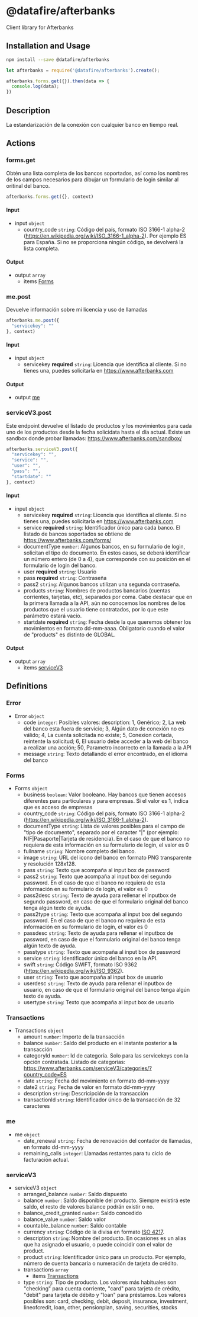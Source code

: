# @datafire/afterbanks

Client library for Afterbanks

## Installation and Usage
```bash
npm install --save @datafire/afterbanks
```
```js
let afterbanks = require('@datafire/afterbanks').create();

afterbanks.forms.get({}).then(data => {
  console.log(data);
})
```

## Description

La estandarización de la conexión con cualquier banco en tiempo real.

## Actions

### forms.get
Obtén una lista completa de los bancos soportados, así como los nombres de los campos necesarios para dibujar un formulario de login similar al oritinal del banco.



```js
afterbanks.forms.get({}, context)
```

#### Input
* input `object`
  * country_code `string`: Código del país, formato ISO 3166-1 alpha-2 (https://en.wikipedia.org/wiki/ISO_3166-1_alpha-2). Por ejemplo ES para España. Si no se proporciona ningún código, se devolverá la lista completa.

#### Output
* output `array`
  * items [Forms](#forms)

### me.post
Devuelve información sobre mi licencia y uso de llamadas


```js
afterbanks.me.post({
  "servicekey": ""
}, context)
```

#### Input
* input `object`
  * servicekey **required** `string`: Licencia que identifica al cliente. Si no tienes una, puedes solicitarla en https://www.afterbanks.com

#### Output
* output [me](#me)

### serviceV3.post
Este endpoint devuelve el listado de productos y los movimientos para cada uno de los productos desde la fecha solicidata hasta el día actual. Existe un sandbox donde probar llamadas: https://www.afterbanks.com/sandbox/



```js
afterbanks.serviceV3.post({
  "servicekey": "",
  "service": "",
  "user": "",
  "pass": "",
  "startdate": ""
}, context)
```

#### Input
* input `object`
  * servicekey **required** `string`: Licencia que identifica al cliente. Si no tienes una, puedes solicitarla en https://www.afterbanks.com
  * service **required** `string`: Identificador único para cada banco. El listado de bancos soportados se obtiene de https://www.afterbanks.com/forms/
  * documentType `number`: Algunos bancos, en su formulario de login, solicitan el tipo de documento. En estos casos, se deberá identificar un número entero (de 0 a 4), que corresponde con su posición en el formulario de login del banco.
  * user **required** `string`: Usuario
  * pass **required** `string`: Contraseña
  * pass2 `string`: Algunos bancos utilizan una segunda contraseña.
  * products `string`: Nombres de productos bancarios (cuentas corrientes, tarjetas, etc), separados por coma. Cabe destacar que en la primera llamada a la API, aún no conocemos los nombres de los productos que el usuario tiene contratados, por lo que este parámetro estará vacío.
  * startdate **required** `string`: Fecha desde la que queremos obtener los movimientos en formato dd-mm-aaaa. Obligatorio cuando el valor de "products" es distinto de GLOBAL.

#### Output
* output `array`
  * items [serviceV3](#servicev3)



## Definitions

### Error
* Error `object`
  * code `integer`: Posibles valores: description:  1, Genérico; 2, La web del banco esta fuera de servicio; 3, Algún dato de conexión no es válido; 4, La cuenta solicitada no existe; 5, Conexion cortada, reintente la solicitud; 6, El usuario debe acceder a la web del banco a realizar una acción; 50, Parametro incorrecto en la llamada a la API
  * message `string`: Texto detallando el error encontrado, en el idioma del banco

### Forms
* Forms `object`
  * business `boolean`: Valor booleano. Hay bancos que tienen accesos diferentes para particulares y para empresas. Si el valor es 1, indica que es acceso de empresas
  * country_code `string`: Código del país, formato ISO 3166-1 alpha-2 (https://en.wikipedia.org/wiki/ISO_3166-1_alpha-2).
  * documentType `string`: Lista de valores posibles para el campo de "tipo de documento", separado por el caracter "|" (por ejemplo: NIF|Pasaporte|Tarjeta de residencia). En el caso de que el banco no requiera de esta información en su formulario de login, el valor es 0
  * fullname `string`: Nombre completo del banco.
  * image `string`: URL del icono del banco en formato PNG transparente y resolución 128x128.
  * pass `string`: Texto que acompaña al input box de password
  * pass2 `string`: Texto que acompaña al input box del segundo password. En el caso de que el banco no requiera de esta información en su formulario de login, el valor es 0
  * pass2desc `string`: Texto de ayuda para rellenar el inputbox de segundo password, en caso de que el formulario original del banco tenga algún texto de ayuda.
  * pass2type `string`: Texto que acompaña al input box del segundo password. En el caso de que el banco no requiera de esta información en su formulario de login, el valor es 0
  * passdesc `string`: Texto de ayuda para rellenar el inputbox de password, en caso de que el formulario original del banco tenga algún texto de ayuda.
  * passtype `string`: Texto que acompaña al input box de password
  * service `string`: Identificador único del banco en la API.
  * swift `string`: Código SWIFT, formato ISO 9362 (https://en.wikipedia.org/wiki/ISO_9362).
  * user `string`: Texto que acompaña al input box de usuario
  * userdesc `string`: Texto de ayuda para rellenar el inputbox de usuario, en caso de que el formulario original del banco tenga algún texto de ayuda.
  * usertype `string`: Texto que acompaña al input box de usuario

### Transactions
* Transactions `object`
  * amount `number`: Importe de la transacción
  * balance `number`: Saldo del producto en el instante posterior a la transacción
  * categoryId `number`: Id de categoría. Solo para las servicekeys con la opción contratada. Listado de categorías: https://www.afterbanks.com/serviceV3/categories/?country_code=ES
  * date `string`: Fecha del movimiento en formato dd-mm-yyyy
  * date2 `string`: Fecha de valor en formato dd-mm-yyyy
  * description `string`: Descricipción de la transacción
  * transactionId `string`: Identificador único de la transacción de 32 caracteres

### me
* me `object`
  * date_renewal `string`: Fecha de renovación del contador de llamadas, en formato dd-mm-yyyy
  * remaining_calls `integer`: Llamadas restantes para tu ciclo de facturación actual.

### serviceV3
* serviceV3 `object`
  * arranged_balance `number`: Saldo dispuesto
  * balance `number`: Saldo disponible del producto. Siempre existirá este saldo, el resto de valores balance podrán existir o no.
  * balance_credit_granted `number`: Saldo concedido
  * balance_value `number`: Saldo valor
  * countable_balance `number`: Saldo contable
  * currency `string`: Código de la divisa en formato [ISO 4217](http://en.wikipedia.org/wiki/ISO_4217).
  * description `string`: Nombre del producto. En ocasiones es un alias que ha asignado el usuario, o puede coincidir con el valor de product.
  * product `string`: Identificador único para un producto. Por ejemplo, número de cuenta bancaria o numeración de tarjeta de crédito.
  * transactions `array`
    * items [Transactions](#transactions)
  * type `string`: Tipo de producto. Los valores más habituales son "checking" para cuenta corriente, "card" para tarjeta de crédito, "debit" para tarjeta de débito y "loan" para préstamos. Los valores posibles son: card, checking, debit, deposit, insurance, investment, lineofcredit, loan, other, pensionplan, saving, securities, stocks


